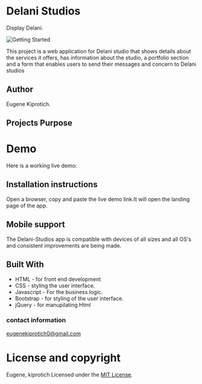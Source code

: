 # Delani Studios
Display Delani.

 ![Getting Started](images/DelaniS)

This project is a web application for Delani studio that shows details about the services it offers, has information about the studio, a portfolio section and a form that enables users to send their messages and concern to Delani studios
## Author
Eugene Kiprotich.



## Projects Purpose

# Demo
Here is a working live demo: 

## Installation instructions
Open a browser, copy and paste the live demo link.It will open the landing page of the app. 

## Mobile support
The Delani-Studios app is compatible with devices of all sizes and all OS's and consistent improvements are being made.

## Built With
* HTML - for front end development
 * CSS - styling the user interface. 
 * Javascript - For the business logic. 
 * Bootstrap - for styling of the user interface.
 * jQuery - for manupilating Html

### contact information
eugenekiprotich0@gmail.com

# License and copyright
Eugene, kiprotich Licensed under the [MIT License](LICENSE).